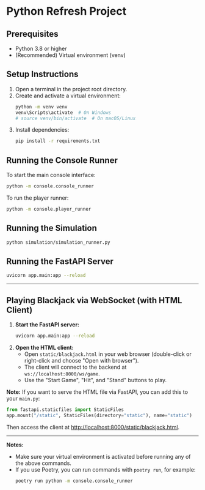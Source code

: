 # Python Refresh Project

## Prerequisites

- Python 3.8 or higher
- (Recommended) Virtual environment (venv)

## Setup Instructions

1. Open a terminal in the project root directory.
2. Create and activate a virtual environment:
   ```sh
   python -m venv venv
   venv\Scripts\activate  # On Windows
   # source venv/bin/activate  # On macOS/Linux
   ```
3. Install dependencies:
   ```sh
   pip install -r requirements.txt
   ```

## Running the Console Runner

To start the main console interface:
```sh
python -m console.console_runner
```

To run the player runner:
```sh
python -m console.player_runner
```

## Running the Simulation

```sh
python simulation/simulation_runner.py
```

## Running the FastAPI Server

```sh
uvicorn app.main:app --reload
```

---

## Playing Blackjack via WebSocket (with HTML Client)

1. **Start the FastAPI server:**
   ```sh
   uvicorn app.main:app --reload
   ```
2. **Open the HTML client:**
   - Open `static/blackjack.html` in your web browser (double-click or right-click and choose "Open with browser").
   - The client will connect to the backend at `ws://localhost:8000/ws/game`.
   - Use the "Start Game", "Hit", and "Stand" buttons to play.

**Note:** If you want to serve the HTML file via FastAPI, you can add this to your `main.py`:
```python
from fastapi.staticfiles import StaticFiles
app.mount("/static", StaticFiles(directory="static"), name="static")
```
Then access the client at [http://localhost:8000/static/blackjack.html](http://localhost:8000/static/blackjack.html).

---

**Notes:**
- Make sure your virtual environment is activated before running any of the above commands.
- If you use Poetry, you can run commands with `poetry run`, for example:
  ```sh
  poetry run python -m console.console_runner
  ```